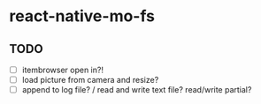 # react-native-mo-fs

## TODO
- [ ] itembrowser open in?!
- [ ] load picture from camera and resize?
- [ ] append to log file? / read and write text file? read/write partial?
